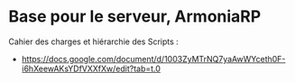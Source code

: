 # Base pour le serveur, ArmoniaRP

Cahier des charges et hiérarchie des Scripts :
- https://docs.google.com/document/d/1003ZyMTrNQ7yaAwWYceth0F-i6hXeewAKsYDfVXXfXw/edit?tab=t.0